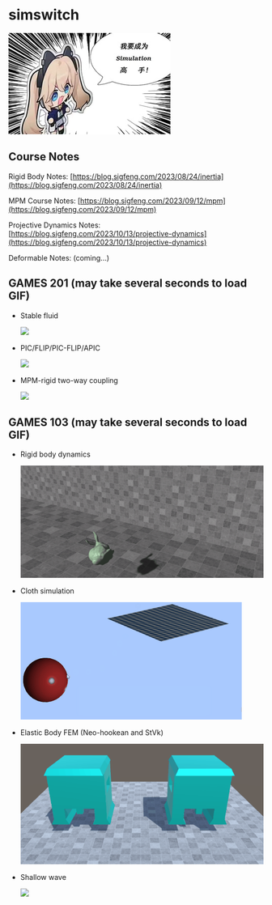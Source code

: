 # simswitch

<img src="./assets/kalabiyau.jpg">

## Course Notes

Rigid Body Notes: [https://blog.sigfeng.com/2023/08/24/inertia](https://blog.sigfeng.com/2023/08/24/inertia)

MPM Course Notes: [https://blog.sigfeng.com/2023/09/12/mpm](https://blog.sigfeng.com/2023/09/12/mpm)

Projective Dynamics Notes: [https://blog.sigfeng.com/2023/10/13/projective-dynamics](https://blog.sigfeng.com/2023/10/13/projective-dynamics)

Deformable Notes: (coming...)

## GAMES 201 (may take several seconds to load GIF)

+ Stable fluid

  <img src="./assets/201_stable.gif" />

+ PIC/FLIP/PIC-FLIP/APIC

  <img src="./assets/201_pic.gif" />

+ MPM-rigid two-way coupling

  <img src="./assets/201_coupling.gif" />

## GAMES 103 (may take several seconds to load GIF)

+ Rigid body dynamics

  <img src="./assets/103_rigid.gif" />

+ Cloth simulation

  <img src="./assets/103_cloth.gif"/>

+ Elastic Body FEM (Neo-hookean and StVk)

  <img src="./assets/103_fem.gif" />

+ Shallow wave

  <img src="./assets/103_wave.gif" />

